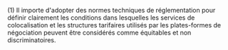 (1) Il importe d'adopter des normes techniques de réglementation pour définir clairement les conditions dans lesquelles les services de colocalisation et les structures tarifaires utilisés par les plates-formes de négociation peuvent être considérés comme équitables et non discriminatoires.